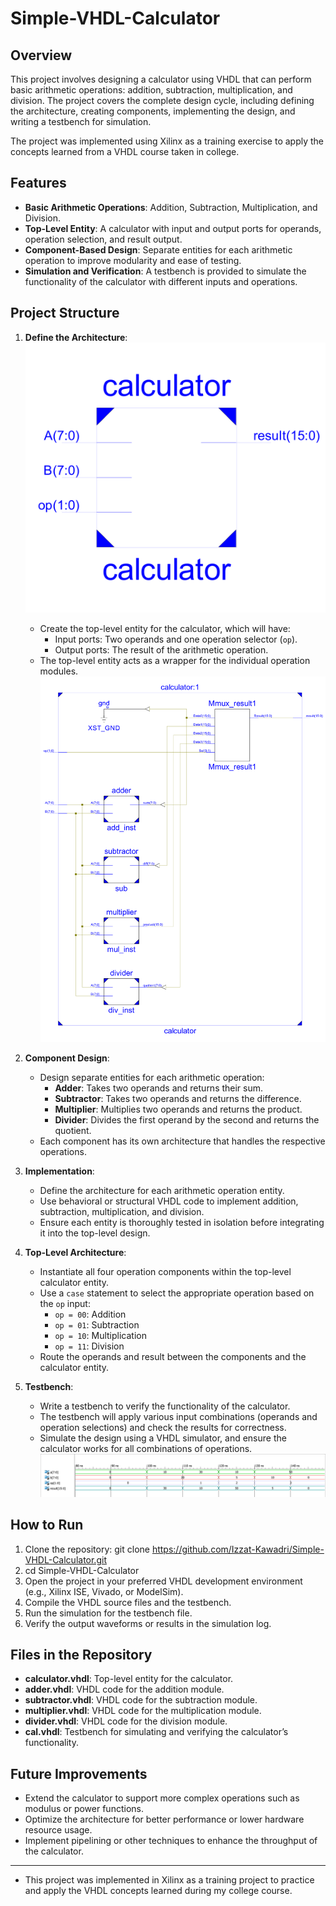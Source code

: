 # Simple-VHDL-Calculator


## Overview
This project involves designing a calculator using VHDL that can perform basic arithmetic operations: addition, subtraction, multiplication, and division. The project covers the complete design cycle, including defining the architecture, creating components, implementing the design, and writing a testbench for simulation.

The project was implemented using Xilinx as a training exercise to apply the concepts learned from a VHDL course taken in college.

## Features
- **Basic Arithmetic Operations**: Addition, Subtraction, Multiplication, and Division.
- **Top-Level Entity**: A calculator with input and output ports for operands, operation selection, and result output.
- **Component-Based Design**: Separate entities for each arithmetic operation to improve modularity and ease of testing.
- **Simulation and Verification**: A testbench is provided to simulate the functionality of the calculator with different inputs and operations.

## Project Structure

1. **Define the Architecture**:
   ![Calculator Image](./Calculator.png)
   - Create the top-level entity for the calculator, which will have:
     - Input ports: Two operands and one operation selector (`op`).
     - Output ports: The result of the arithmetic operation.
   - The top-level entity acts as a wrapper for the individual operation modules.
   ![Calculator Image](./Calculator1.png)

3. **Component Design**:
   - Design separate entities for each arithmetic operation:
     - **Adder**: Takes two operands and returns their sum.
     - **Subtractor**: Takes two operands and returns the difference.
     - **Multiplier**: Multiplies two operands and returns the product.
     - **Divider**: Divides the first operand by the second and returns the quotient.
   - Each component has its own architecture that handles the respective operations.

4. **Implementation**:
   - Define the architecture for each arithmetic operation entity.
   - Use behavioral or structural VHDL code to implement addition, subtraction, multiplication, and division.
   - Ensure each entity is thoroughly tested in isolation before integrating it into the top-level design.

5. **Top-Level Architecture**:
   - Instantiate all four operation components within the top-level calculator entity.
   - Use a `case` statement to select the appropriate operation based on the `op` input:
     - `op = 00`: Addition
     - `op = 01`: Subtraction
     - `op = 10`: Multiplication
     - `op = 11`: Division
   - Route the operands and result between the components and the calculator entity.

6. **Testbench**:
   - Write a testbench to verify the functionality of the calculator.
   - The testbench will apply various input combinations (operands and operation selections) and check the results for correctness.
   - Simulate the design using a VHDL simulator, and ensure the calculator works for all combinations of operations.
   ![Simulation Image](./simulation.png)

## How to Run
1. Clone the repository:
   git clone https://github.com/Izzat-Kawadri/Simple-VHDL-Calculator.git
2. cd Simple-VHDL-Calculator
3. Open the project in your preferred VHDL development environment (e.g., Xilinx ISE, Vivado, or ModelSim).
4. Compile the VHDL source files and the testbench.
5. Run the simulation for the testbench file.
6. Verify the output waveforms or results in the simulation log.

## Files in the Repository
- **calculator.vhdl**: Top-level entity for the calculator.
- **adder.vhdl**: VHDL code for the addition module.
- **subtractor.vhdl**: VHDL code for the subtraction module.
- **multiplier.vhdl**: VHDL code for the multiplication module.
- **divider.vhdl**: VHDL code for the division module.
- **cal.vhdl**: Testbench for simulating and verifying the calculator’s functionality.

## Future Improvements
- Extend the calculator to support more complex operations such as modulus or power functions.
- Optimize the architecture for better performance or lower hardware resource usage.
- Implement pipelining or other techniques to enhance the throughput of the calculator.
---
- This project was implemented in Xilinx as a training project to practice and apply the VHDL concepts learned during my college course.
